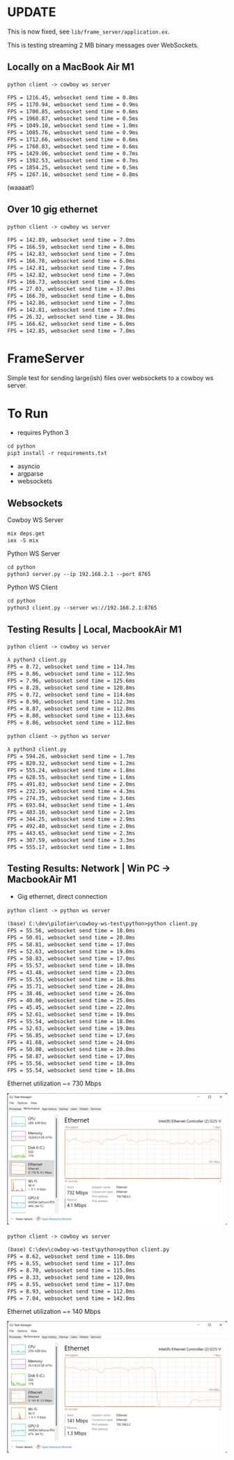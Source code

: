# UPDATE

This is now fixed, see `lib/frame_server/application.ex`.

This is testing streaming 2 MB binary messages over WebSockets.

## Locally on a MacBook Air M1

`python client -> cowboy ws server`

```
FPS = 1216.45, websocket send time = 0.8ms
FPS = 1170.94, websocket send time = 0.9ms
FPS = 1700.85, websocket send time = 0.6ms
FPS = 1960.87, websocket send time = 0.5ms
FPS = 1049.10, websocket send time = 1.0ms
FPS = 1085.76, websocket send time = 0.9ms
FPS = 1712.66, websocket send time = 0.6ms
FPS = 1760.83, websocket send time = 0.6ms
FPS = 1429.06, websocket send time = 0.7ms
FPS = 1392.53, websocket send time = 0.7ms
FPS = 1854.25, websocket send time = 0.5ms
FPS = 1267.16, websocket send time = 0.8ms
```

(waaaat!)

## Over 10 gig ethernet

`python client -> cowboy ws server`

```
FPS = 142.89, websocket send time = 7.0ms
FPS = 166.59, websocket send time = 6.0ms
FPS = 142.83, websocket send time = 7.0ms
FPS = 166.78, websocket send time = 6.0ms
FPS = 142.81, websocket send time = 7.0ms
FPS = 142.82, websocket send time = 7.0ms
FPS = 166.73, websocket send time = 6.0ms
FPS = 27.03, websocket send time = 37.0ms
FPS = 166.70, websocket send time = 6.0ms
FPS = 142.86, websocket send time = 7.0ms
FPS = 142.81, websocket send time = 7.0ms
FPS = 26.32, websocket send time = 38.0ms
FPS = 166.62, websocket send time = 6.0ms
FPS = 142.85, websocket send time = 7.0ms
```

# FrameServer

Simple test for sending large(ish) files over websockets to a cowboy ws server.

# To Run

- requires Python 3

```
cd python
pip3 install -r requirements.txt
```

- asyncio
- argparse
- websockets

## Websockets

Cowboy WS Server

```
mix deps.get
iex -S mix
```

Python WS Server

```
cd python
python3 server.py --ip 192.168.2.1 --port 8765
```

Python WS Client

```
cd python
python3 client.py --server ws://192.168.2.1:8765
```

## Testing Results | Local, MacbookAir M1

`python client -> cowboy ws server`

```
λ python3 client.py
FPS = 8.72, websocket send time = 114.7ms
FPS = 8.86, websocket send time = 112.9ms
FPS = 7.96, websocket send time = 125.6ms
FPS = 8.28, websocket send time = 120.8ms
FPS = 8.72, websocket send time = 114.6ms
FPS = 8.90, websocket send time = 112.3ms
FPS = 8.87, websocket send time = 112.8ms
FPS = 8.80, websocket send time = 113.6ms
FPS = 8.86, websocket send time = 112.8ms
```

`python client -> python ws server`

```
λ python3 client.py
FPS = 594.26, websocket send time = 1.7ms
FPS = 820.32, websocket send time = 1.2ms
FPS = 555.24, websocket send time = 1.8ms
FPS = 628.55, websocket send time = 1.6ms
FPS = 491.83, websocket send time = 2.0ms
FPS = 232.19, websocket send time = 4.3ms
FPS = 274.35, websocket send time = 3.6ms
FPS = 693.04, websocket send time = 1.4ms
FPS = 483.10, websocket send time = 2.1ms
FPS = 344.25, websocket send time = 2.9ms
FPS = 492.40, websocket send time = 2.0ms
FPS = 443.65, websocket send time = 2.3ms
FPS = 307.59, websocket send time = 3.3ms
FPS = 555.17, websocket send time = 1.8ms
```

## Testing Results: Network | Win PC -> MacbookAir M1

- Gig ethernet, direct connection

`python client -> python ws server`

```
(base) C:\dev\pilotier\cowboy-ws-test\python>python client.py
FPS = 55.56, websocket send time = 18.0ms
FPS = 50.01, websocket send time = 20.0ms
FPS = 58.81, websocket send time = 17.0ms
FPS = 52.63, websocket send time = 19.0ms
FPS = 58.83, websocket send time = 17.0ms
FPS = 55.57, websocket send time = 18.0ms
FPS = 43.48, websocket send time = 23.0ms
FPS = 55.55, websocket send time = 18.0ms
FPS = 35.71, websocket send time = 28.0ms
FPS = 38.46, websocket send time = 26.0ms
FPS = 40.00, websocket send time = 25.0ms
FPS = 45.45, websocket send time = 22.0ms
FPS = 52.61, websocket send time = 19.0ms
FPS = 55.54, websocket send time = 18.0ms
FPS = 52.63, websocket send time = 19.0ms
FPS = 56.85, websocket send time = 17.6ms
FPS = 41.68, websocket send time = 24.0ms
FPS = 50.00, websocket send time = 20.0ms
FPS = 58.87, websocket send time = 17.0ms
FPS = 55.56, websocket send time = 18.0ms
FPS = 55.54, websocket send time = 18.0ms
```

Ethernet utilization ~= 730 Mbps

![](./assets/python-ws-server.png)

`python client -> cowboy ws server`

```
(base) C:\dev\cowboy-ws-test\python>python client.py
FPS = 8.62, websocket send time = 116.0ms
FPS = 8.55, websocket send time = 117.0ms
FPS = 8.70, websocket send time = 115.0ms
FPS = 8.33, websocket send time = 120.0ms
FPS = 8.55, websocket send time = 117.0ms
FPS = 8.93, websocket send time = 112.0ms
FPS = 7.04, websocket send time = 142.0ms
```

Ethernet utilization ~= 140 Mbps

![](./assets/cowboy-ws-server.png)
